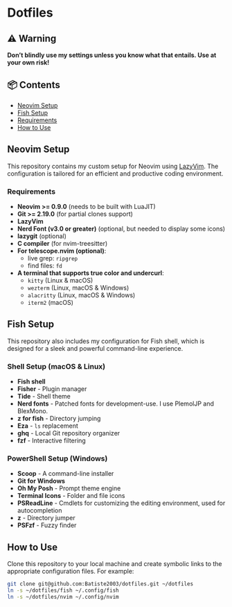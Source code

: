 # Dotfiles

## ⚠️ Warning
**Don’t blindly use my settings unless you know what that entails. Use at your own risk!**

## 📦 Contents

- [Neovim Setup](#neovim-setup)
- [Fish Setup](#fish-setup)
- [Requirements](#requirements)
- [How to Use](#how-to-use)

## Neovim Setup
This repository contains my custom setup for Neovim using [LazyVim](https://github.com/LazyVim/LazyVim). The configuration is tailored for an efficient and productive coding environment.

### Requirements
- **Neovim >= 0.9.0** (needs to be built with LuaJIT)
- **Git >= 2.19.0** (for partial clones support)
- **LazyVim**
- **Nerd Font (v3.0 or greater)** (optional, but needed to display some icons)
- **lazygit** (optional)
- **C compiler** (for nvim-treesitter)
- **For telescope.nvim (optional)**:
  - live grep: `ripgrep`
  - find files: `fd`
- **A terminal that supports true color and undercurl**:
  - `kitty` (Linux & macOS)
  - `wezterm` (Linux, macOS & Windows)
  - `alacritty` (Linux, macOS & Windows)
  - `iterm2` (macOS)

## Fish Setup
This repository also includes my configuration for Fish shell, which is designed for a sleek and powerful command-line experience.

### Shell Setup (macOS & Linux)
- **Fish shell**
- **Fisher** - Plugin manager
- **Tide** - Shell theme
- **Nerd fonts** - Patched fonts for development-use. I use PlemolJP and BlexMono.
- **z for fish** - Directory jumping
- **Eza** - `ls` replacement
- **ghq** - Local Git repository organizer
- **fzf** - Interactive filtering

### PowerShell Setup (Windows)
- **Scoop** - A command-line installer
- **Git for Windows**
- **Oh My Posh** - Prompt theme engine
- **Terminal Icons** - Folder and file icons
- **PSReadLine** - Cmdlets for customizing the editing environment, used for autocompletion
- **z** - Directory jumper
- **PSFzf** - Fuzzy finder

## How to Use
Clone this repository to your local machine and create symbolic links to the appropriate configuration files. For example:

```bash
git clone git@github.com:Batiste2003/dotfiles.git ~/dotfiles
ln -s ~/dotfiles/fish ~/.config/fish
ln -s ~/dotfiles/nvim ~/.config/nvim
